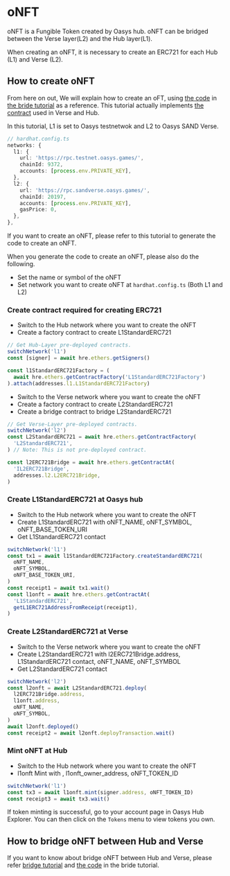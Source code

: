 # oNFT
oNFT is a Fungible Token created by Oasys hub.
oNFT can be bridged between the Verse layer(L2) and the Hub layer(L1).

When creating an oNFT, it is necessary to create an ERC721 for each Hub (L1) and Verse (L2).

## How to create oNFT
From here on out, We will explain how to create an oFT, using [the code](https://github.com/oasysgames/l1-l2-bridge-tutorial/blob/main/scripts/bridge-oNFT.ts) in [the bride tutorial](https://github.com/oasysgames/l1-l2-bridge-tutorial) as a reference.
This tutorial actually implements [the contract](https://github.com/oasysgames/oasys-optimism/tree/develop/packages/contracts) used in Verse and Hub.

In this tutorial, L1 is set to Oasys testnetwok and L2 to Oasys SAND Verse.
```typescript
// hardhat.config.ts
networks: {
  l1: {
    url: 'https://rpc.testnet.oasys.games/',
    chainId: 9372,
    accounts: [process.env.PRIVATE_KEY],
  },
  l2: {
    url: 'https://rpc.sandverse.oasys.games/',
    chainId: 20197,
    accounts: [process.env.PRIVATE_KEY],
    gasPrice: 0,
  },
},
```

If you want to create an oNFT, please refer to this tutorial to generate the code to create an oNFT.

When you  generate the code to create an oNFT, please also do the following.
* Set the name or symbol of the oNFT
* Set network you want to create oNFT at `hardhat.config.ts` (Both L1 and L2)


### Create contract required for creating ERC721
* Switch to the Hub network where you want to create the oNFT
* Create a factory contract to create L1StandardERC721

```typescript
// Get Hub-Layer pre-deployed contracts.
switchNetwork('l1')
const [signer] = await hre.ethers.getSigners()

const l1StandardERC721Factory = (
  await hre.ethers.getContractFactory('L1StandardERC721Factory')
).attach(addresses.l1.L1StandardERC721Factory)
```

* Switch to the Verse network where you want to create the oNFT
* Create a factory contract to create L2StandardERC721
* Create a bridge contract to bridge L2StandardERC721

```typescript
// Get Verse-Layer pre-deployed contracts.
switchNetwork('l2')
const L2StandardERC721 = await hre.ethers.getContractFactory(
  'L2StandardERC721',
) // Note: This is not pre-deployed contract.

const l2ERC721Bridge = await hre.ethers.getContractAt(
  'IL2ERC721Bridge',
  addresses.l2.L2ERC721Bridge,
)
```

### Create L1StandardERC721 at Oasys hub
* Switch to the Hub network where you want to create the oNFT
* Create L1StandardERC721 with oNFT_NAME, oNFT_SYMBOL, oNFT_BASE_TOKEN_URI
* Get L1StandardERC721 contact

```typescript
switchNetwork('l1')
const tx1 = await l1StandardERC721Factory.createStandardERC721(
  oNFT_NAME,
  oNFT_SYMBOL,
  oNFT_BASE_TOKEN_URI,
)
const receipt1 = await tx1.wait()
const l1onft = await hre.ethers.getContractAt(
  'L1StandardERC721',
  getL1ERC721AddressFromReceipt(receipt1),
)
```

### Create L2StandardERC721 at Verse
* Switch to the Verse network where you want to create the oNFT
* Create L2StandardERC721 with l2ERC721Bridge.address, L1StandardERC721 contact, oNFT_NAME, oNFT_SYMBOL
* Get L2StandardERC721 contact

```typescript
switchNetwork('l2')
const l2onft = await L2StandardERC721.deploy(
  l2ERC721Bridge.address,
  l1onft.address,
  oNFT_NAME,
  oNFT_SYMBOL,
)
await l2onft.deployed()
const receipt2 = await l2onft.deployTransaction.wait()
```

### Mint oNFT at Hub
* Switch to the Hub network where you want to create the oNFT
* l1onft Mint with , l1onft_owner_address, oNFT_TOKEN_ID

```typescript
switchNetwork('l1')
const tx3 = await l1onft.mint(signer.address, oNFT_TOKEN_ID)
const receipt3 = await tx3.wait()
```

If token minting is successful, go to your account page in Oasys Hub Explorer. You can then click on the `Tokens` menu to view tokens you own.

## How to bridge oNFT between Hub and Verse
If you want to know about bridge oNFT between Hub and Verse, please refer [bridge tutorial](/docs/verse-developer/bridge/hub-verse) and [the code](https://github.com/oasysgames/l1-l2-bridge-tutorial/blob/main/scripts/bridge-oNFT.ts) in the bride tutorial.

